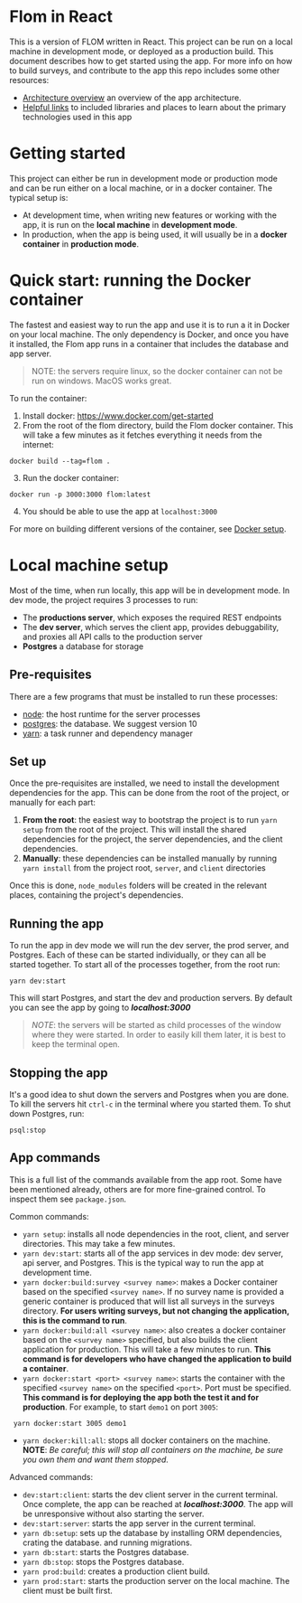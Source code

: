 # Flom in React
This is a version of FLOM written in React. 
This project can be run on a local machine in development mode, or deployed as a production build. 
This document describes how to get started using the app. 
For more info on how to build surveys, and contribute to the app this repo includes some other resources:
* [Architecture overview](docs/index.md) an overview of the app architecture.
* [Helpful links](docs/resources.md) to included libraries and places to learn about the primary technologies used in this app

# Getting started
This project can either be run in development mode or production mode and can be run either on a local machine, or in a docker container. 
The typical setup is:
* At development time, when writing new features or working with the app, it is run on the **local machine** in **development mode**.
* In production, when the app is being used, it will usually be in a **docker container** in **production mode**.

# Quick start: running the Docker container
The fastest and easiest way to run the app and use it is to run a it in Docker on your local machine. 
The only dependency is Docker, and once you have it installed, the Flom app runs in a container that includes the database and app server.

>NOTE: the servers require linux, so the docker container can not be run on windows.
>MacOS works great.

To run the container:
1. Install docker: https://www.docker.com/get-started
2. From the root of the flom directory, build the Flom docker container. 
This will take a few minutes as it fetches everything it needs from the internet:
```
docker build --tag=flom .
```
3. Run the docker container:
```
docker run -p 3000:3000 flom:latest
```
4. You should be able to use the app at `localhost:3000`

For more on building different versions of the container, see [Docker setup](docs/docker.md).

# Local machine setup

Most of the time, when run locally, this app will be in development mode.
In dev mode, the project requires 3 processes to run:
* The **productions server**, which exposes the required REST endpoints
* The **dev server**, which serves the client app, provides debuggability, and proxies all API calls to the production server
* **Postgres** a database for storage

## Pre-requisites
There are a few programs that must be installed to run these processes:
* [node](https://nodejs.org/en/): the host runtime for the server processes
* [postgres](https://www.enterprisedb.com/downloads/postgres-postgresql-downloads): the database. We suggest version 10
* [yarn](https://yarnpkg.com/en/): a task runner and dependency manager

## Set up
Once the pre-requisites are installed, we need to install the development dependencies for the app. This can be done from the root of the project, or manually for each part:
1. **From the root**: the easiest way to bootstrap the project is to run `yarn setup` from the root of the project. 
This will install the shared dependencies for the project, the server dependencies, and the client dependencies.
2. **Manually**: these dependencies can be installed manually by running `yarn install` from the project root, `server`, and `client` directories

Once this is done, `node_modules` folders will be created in the relevant places, containing the project's dependencies.

## Running the app
To run the app in dev mode we will run the dev server, the prod server, and Postgres. 
Each of these can be started individually, or they can all be started together. 
To start all of the processes together, from the root run:
```
yarn dev:start
```
This will start Postgres, and start the dev and production servers. By default you can see the app by going to ***localhost:3000***

> *NOTE*: the servers will be started as child processes of the window where they were started. 
>In order to easily kill them later, it is best to keep the terminal open.

## Stopping the app
It's a good idea to shut down the servers and Postgres when you are done. To kill the servers hit `ctrl-c` in the terminal where you started them. To shut down Postgres, run:
``` 
psql:stop
```

## App commands
This is a full list of the commands available from the app root. Some have been mentioned already, others are for more fine-grained control. 
To inspect them see `package.json`.

Common commands:
* `yarn setup`: installs all node dependencies in the root, client, and server directories. This may take a few minutes.
* `yarn dev:start`: starts all of the app services in dev mode: dev server, api server, and Postgres. This is the typical way to run the app at development time.
* `yarn docker:build:survey <survey name>`: makes a Docker container based on the specified `<survey name>`.
If no survey name is provided a generic container is produced that will list all surveys in the surveys directory.
**For users writing surveys, but not changing the application, this is the command to run**.
* `yarn docker:build:all <survey name>`: also creates a docker container based on the `<survey name>` specified, but also builds the client application for production.
This will take a few minutes to run.
**This command is for developers who have changed the application to build a container**.
* `yarn docker:start <port> <survey name>`: starts the container with the specified `<survey name>` on the specified `<port>`. 
Port must be specified.
**This command is for deploying the app both the test it and for production**.
For example, to start `demo1` on port `3005`:
```
 yarn docker:start 3005 demo1
```
* `yarn docker:kill:all`: stops all docker containers on the machine. 
 **NOTE**: *Be careful; this will stop all containers on the machine, be sure you own them and want them stopped.*

Advanced commands:
* `dev:start:client`: starts the dev client server in the current terminal. Once complete, the app can be reached at ***localhost:3000***. The app will be unresponsive without also starting the server.
* `dev:start:server`: starts the app server in the current terminal.
* `yarn db:setup`: sets up the database by installing ORM dependencies, crating the database. and running migrations.
* `yarn db:start`: starts the Postgres database.
* `yarn db:stop`: stops the Postgres database.
* `yarn prod:build`: creates a production client build.
* `yarn prod:start`: starts the production server on the local machine.
The client must be built first.
